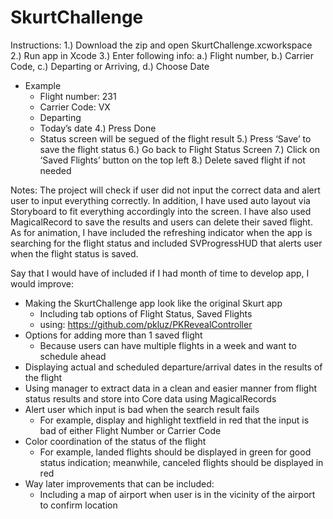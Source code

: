 # SkurtChallenge

Instructions:
1.) Download the zip and open SkurtChallenge.xcworkspace
2.) Run app in Xcode
3.) Enter following info: a.) Flight number, b.) Carrier Code, c.) Departing or Arriving, d.) Choose Date
- Example
    - Flight number: 231
    - Carrier Code: VX
    - Departing
    - Today’s date
4.) Press Done
	- Status screen will be segued of the flight result
5.) Press ‘Save’ to save the flight status
6.) Go back to Flight Status Screen
7.) Click on ‘Saved Flights’ button on the top left
8.) Delete saved flight if not needed

Notes:
The project will check if user did not input the correct data and alert user to input everything correctly. In addition, I have used auto layout via Storyboard to fit everything accordingly into the screen. I have also used MagicalRecord to save the results and users can delete their saved flight. As for animation, I have included the refreshing indicator when the app is searching for the flight status and included SVProgressHUD that alerts user when the flight status is saved.


Say that I would have of included if I had month of time to develop app, I would improve:
- Making the SkurtChallenge app look like the original Skurt app
    - Including tab options of Flight Status, Saved Flights
    - using: https://github.com/pkluz/PKRevealController
- Options for adding more than 1 saved flight
    - Because users can have multiple flights in a week and want to schedule ahead
- Displaying actual and scheduled departure/arrival dates in the results of the flight
- Using manager to extract data in a clean and easier manner from flight status results and store into Core data using MagicalRecords
- Alert user which input is bad when the search result fails
    - For example, display and highlight textfield in red that the input is bad of either Flight Number or Carrier Code
- Color coordination of the status of the flight
    - For example, landed flights should be displayed in green for good status indication; meanwhile, canceled flights should be displayed in red
- Way later improvements that can be included:
    - Including a map of airport when user is in the vicinity of the airport to confirm location